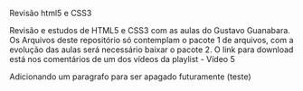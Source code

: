 Revisão html5 e CSS3

Revisão e estudos de HTML5 e CSS3 com as aulas do Gustavo Guanabara.
Os Arquivos deste repositório só contemplam o pacote 1 de arquivos, com a evolução das aulas será necessário baixar o pacote 2. O link para download está nos comentários de um dos vídeos da playlist - Vídeo 5

Adicionando um paragrafo para ser apagado futuramente (teste)
